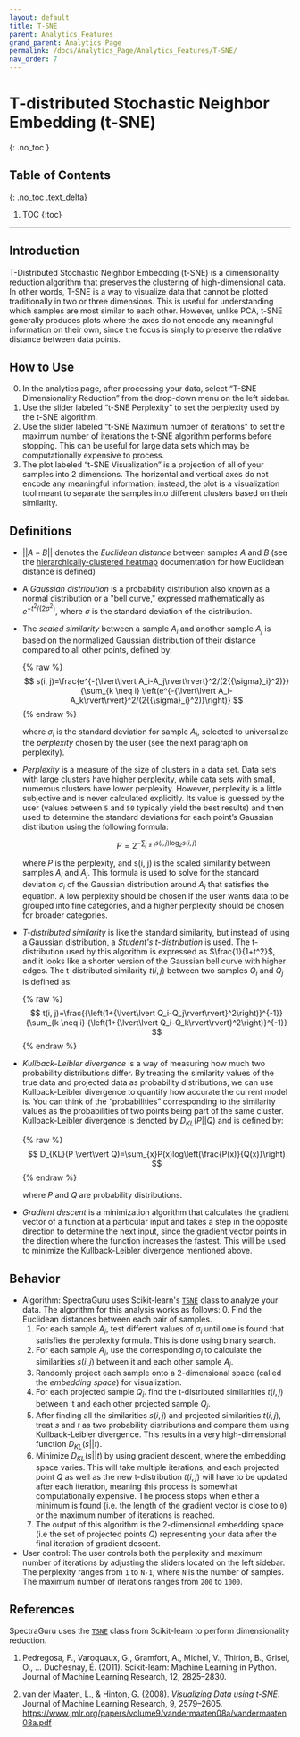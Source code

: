 ```yaml
---
layout: default
title: T-SNE
parent: Analytics Features
grand_parent: Analytics Page
permalink: /docs/Analytics_Page/Analytics_Features/T-SNE/
nav_order: 7
---
```


# T-distributed Stochastic Neighbor Embedding (t-SNE)
{: .no_toc }

## Table of Contents
{: .no_toc .text_delta}

1. TOC
{:toc}

---

## Introduction

T-Distributed Stochastic Neighbor Embedding (t-SNE) is a dimensionality reduction algorithm that preserves the clustering of high-dimensional data. In other words, T-SNE is a way to visualize data that cannot be plotted traditionally in two or three dimensions. This is useful for understanding which samples are most similar to each other. However, unlike PCA, t-SNE generally produces plots where the axes do not encode any meaningful information on their own, since the focus is simply to preserve the relative distance between data points.

## How to Use

0. In the analytics page, after processing your data, select “T-SNE Dimensionality Reduction” from the drop-down menu on the left sidebar.
1. Use the slider labeled “t-SNE Perplexity” to set the perplexity used by the t-SNE algorithm.
2. Use the slider labeled “t-SNE Maximum number of iterations” to set the maximum number of iterations the t-SNE algorithm performs before stopping. This can be useful for large data sets which may be computationally expensive to process.
3. The plot labeled “t-SNE Visualization” is a projection of all of your samples into 2 dimensions. The horizontal and vertical axes do not encode any meaningful information; instead, the plot is a visualization tool meant to separate the samples into different clusters based on their similarity.

## Definitions

- $\lvert\lvert A-B\rvert\rvert$ denotes the *Euclidean distance* between samples $A$ and $B$ (see the [hierarchically-clustered heatmap](https://fengboma.github.io/docs.spectraguru/docs/Analytics_Page/Clustermap/) documentation for how Euclidean distance is defined)
- A *Gaussian distribution* is a probability distribution also known as a normal distribution or a "bell curve," expressed mathematically as $e^{-t^2/(2\sigma^2)}$, where $\sigma$ is the standard deviation of the distribution.
- The *scaled similarity* between a sample $A_i$ and another sample $A_j$ is based on the normalized Gaussian distribution of their distance compared to all other points, defined by:
    
    {% raw %}
    $$
    s(i, j)=\frac{e^{-{\lvert\lvert A_i-A_j\rvert\rvert}^2/(2{{\sigma}_i}^2)}}{\sum_{k \neq i} \left(e^{-{\lvert\lvert A_i-A_k\rvert\rvert}^2/(2{{\sigma}_i}^2)}\right)}
    $$
    {% endraw %}

    where $\sigma_i$ is the standard deviation for sample $A_i$, selected to universalize the *perplexity* chosen by the user (see the next paragraph on perplexity).
- *Perplexity* is a measure of the size of clusters in a data set. Data sets with large clusters have higher perplexity, while data sets with small, numerous clusters have lower perplexity. However, perplexity is a little subjective and is never calculated explicitly. Its value is guessed by the user (values between `5` and `50` typically yield the best results) and then used to determine the standard deviations for each point’s Gaussian distribution using the following formula: 

    $$
    P=2^{-\sum_{j \neq i} s(i, j)\log_2 s(i, j)}
    $$

    where $P$ is the perplexity, and s(i, j) is the scaled similarity between samples $A_i$ and $A_j$. This formula is used to solve for the standard deviation $\sigma_i$ of the Gaussian distribution around $A_i$ that satisfies the equation. A low perplexity should be chosen if the user wants data to be grouped into fine categories, and a higher perplexity should be chosen for broader categories.
- *T-distributed similarity* is like the standard similarity, but instead of using a Gaussian distribution, a *Student's t-distribution* is used. The t-distribution used by this algorithm is expressed as $\frac{1}{1+t^2}$, and it looks like a shorter version of the Gaussian bell curve with higher edges. The t-distributed similarity $t(i, j)$ between two samples $Q_i$ and $Q_j$ is defined as:

    {% raw %}
    $$
    t(i, j)=\frac{{\left(1+{\lvert\lvert Q_i-Q_j\rvert\rvert}^2\right)}^{-1}}{\sum_{k \neq i} {\left(1+{\lvert\lvert Q_i-Q_k\rvert\rvert}^2\right)}^{-1}}
    $$
    {% endraw %}

- *Kullback-Leibler divergence* is a way of measuring how much two probability distributions differ. By treating the similarity values of the true data and projected data as probability distributions, we can use Kullback-Leibler divergence to quantify how accurate the current model is. You can think of the “probabilities” corresponding to the similarity values as the probabilities of two points being part of the same cluster. Kullback-Leibler divergence is denoted by $D_{KL}(P \vert\vert Q)$ and is defined by:
    
    {% raw %}
    $$
    D_{KL}(P \vert\vert Q)=\sum_{x}P(x)log\left(\frac{P(x)}{Q(x)}\right)
    $$
    {% endraw %}

    where $P$ and $Q$ are probability distributions.
- *Gradient descent* is a minimization algorithm that calculates the gradient vector of a function at a particular input and takes a step in the opposite direction to determine the next input, since the gradient vector points in the direction where the function increases the fastest. This will be used to minimize the Kullback-Leibler divergence mentioned above.

## Behavior

- Algorithm: SpectraGuru uses Scikit-learn's [`TSNE`](https://scikit-learn.org/stable/modules/generated/sklearn.manifold.TSNE.html) class to analyze your data. The algorithm for this analysis works as follows:
    0. Find the Euclidean distances between each pair of samples.
    1. For each sample $A_i$, test different values of $\sigma_i$ until one is found that satisfies the perplexity formula. This is done using binary search.
    2. For each sample $A_i$, use the corresponding $\sigma_i$ to calculate the similarities $s(i, j)$ between it and each other sample $A_j$.
    3. Randomly project each sample onto a 2-dimensional space (called the *embedding space*) for visualization.
    4. For each projected sample $Q_i$. find the t-distributed similarities $t(i, j)$ between it and each other projected sample $Q_j$.
    5. After finding all the similarities $s(i, j)$ and projected similarities $t(i, j)$, treat $s$ and $t$ as two probability distributions and compare them using Kullback-Leibler divergence. This results in a very high-dimensional function $D_{KL}(s \vert\vert t)$.
    6. Minimize $D_{KL}(s \vert\vert t)$ by using gradient descent, where the embedding space varies. This will take multiple iterations, and each projected point $Q$ as well as the new t-distribution $t(i, j)$ will have to be updated after each iteration, meaning this process is somewhat computationally expensive. The process stops when either a minimum is found (i.e. the length of the gradient vector is close to `0`) or the maximum number of iterations is reached.
    7. The output of this algorithm is the 2-dimensional embedding space (i.e the set of projected points $Q$) representing your data after the final iteration of gradient descent.
- User control: The user controls both the perplexity and maximum number of iterations by adjusting the sliders located on the left sidebar. The perplexity ranges from `1` to `N-1`, where `N` is the number of samples. The maximum number of iterations ranges from `200` to `1000`.

## References

SpectraGuru uses the [`TSNE`](https://scikit-learn.org/stable/modules/generated/sklearn.manifold.TSNE.html) class from Scikit-learn to perform dimensionality reduction.

1. Pedregosa, F., Varoquaux, G., Gramfort, A., Michel, V., Thirion, B., Grisel, O., ... Duchesnay, É. (2011). Scikit-learn: Machine Learning in Python. Journal of Machine Learning Research, 12, 2825–2830.

2. van der Maaten, L., & Hinton, G. (2008). *Visualizing Data using t-SNE*. Journal of Machine Learning Research, 9, 2579–2605. https://www.jmlr.org/papers/volume9/vandermaaten08a/vandermaaten08a.pdf
